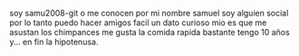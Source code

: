 soy samu2008-git
o me conocen por mi nombre samuel
soy alguien social por lo tanto puedo hacer amigos facil
un dato curioso mio es que me asustan los chimpances
me gusta la comida rapida bastante
tengo 10 años y...
en fin la hipotenusa.
